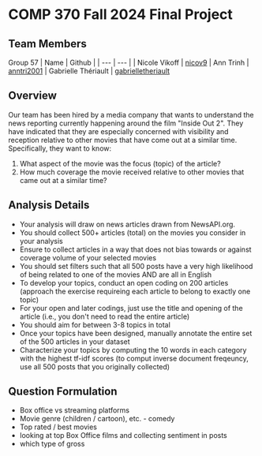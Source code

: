 # COMP 370 Fall 2024 Final Project
## Team Members
Group 57
| Name | Github |
| --- | --- | 
| Nicole Vikoff | [nicov9](https://github.com/nicov9)
| Ann Trinh | [anntri2001](https://github.com/anntri2001)
| Gabrielle Thériault | [gabrielletheriault](https://github.com/gabrielletheriault)

## Overview
Our team has been hired by a media company that wants to understand the news reporting currently happening around the film "Inside Out 2". They have indicated that they are especially concerned with visibility and reception relative to other movies that have come out at a similar time. Specifically, they want to know:

1. What aspect of the movie was the focus (topic) of the article?
2. How much coverage the movie received relative to other movies that came out at a similar time?

## Analysis Details
- Your analysis will draw on news articles drawn from NewsAPI.org.
- You should collect 500+ articles (total) on the movies you consider in your analysis
- Ensure to collect articles in a way that does not bias towards or against coverage volume of your selected movies
- You should set filters such that all 500 posts have a very high likelihood of being related to one of the movies AND are all in English
- To develop your topics, conduct an open coding on 200 articles (approach the exercise requireing each article to belong to exactly one topic)
- For your open and later codings, just use the title and opening of the article (i.e., you don't need to read the entire article)
- You should aim for between 3-8 topics in total
- Once your topics have been designed, manually annotate the entire set of the 500 articles in your dataset
- Characterize your topics by computing the 10 words in each category with the highest tf-idf scores (to comput inverse document freqeuncy, use all 500 posts that you originally collected)

## Question Formulation
- Box office vs streaming platforms
- Movie genre (children / cartoon), etc. - comedy
- Top rated / best movies
- looking at top Box Office films and collecting sentiment in posts
- which type of gross
